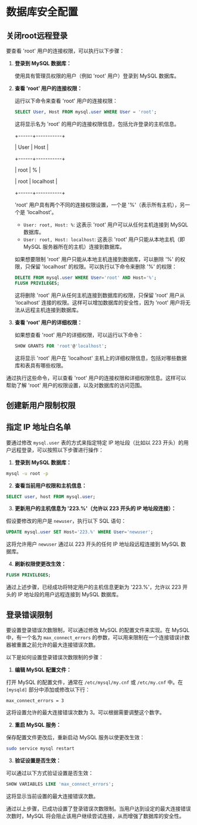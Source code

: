 

# 数据库安全配置

## 关闭root远程登录

要查看 'root' 用户的连接权限，可以执行以下步骤：

1. **登录到 MySQL 数据库：**

   使用具有管理员权限的用户（例如 'root' 用户）登录到 MySQL 数据库。

2. **查看 'root' 用户的连接权限：**

   运行以下命令来查看 'root' 用户的连接权限：

   ```sql
   SELECT User, Host FROM mysql.user WHERE User = 'root';
   ```

   这将显示名为 'root' 的用户的连接权限信息，包括允许登录的主机信息。

   +------+-----------+

   | User | Host   |

   +------+-----------+

   | root | %     |

   | root | localhost |

   +------+-----------+

   'root' 用户具有两个不同的连接权限设置，一个是 '%'（表示所有主机），另一个是 'localhost'。

   - `User: root, Host: %`: 这表示 'root' 用户可以从任何主机连接到 MySQL 数据库。
   - `User: root, Host: localhost`: 这表示 'root' 用户只能从本地主机（即 MySQL 服务器所在的主机）连接到数据库。

   如果想要限制 'root' 用户只能从本地主机连接到数据库，可以删除 '%' 的权限，只保留 'localhost' 的权限。可以执行以下命令来删除 '%' 的权限：

   ```sql
   DELETE FROM mysql.user WHERE User='root' AND Host='%';
   FLUSH PRIVILEGES;
   ```

   这将删除 'root' 用户从任何主机连接到数据库的权限，只保留 'root' 用户从 'localhost' 连接的权限。这样可以增加数据库的安全性，因为 'root' 用户将无法从远程主机连接到数据库。

3. **查看 'root' 用户的详细权限：**

   如果想查看 'root' 用户的详细权限，可以运行以下命令：

   ```sql
   SHOW GRANTS FOR 'root'@'localhost';
   ```

   这将显示 'root' 用户在 'localhost' 主机上的详细权限信息，包括对哪些数据库和表具有哪些权限。

通过执行这些命令，可以查看 'root' 用户的连接权限和详细权限信息。这样可以帮助了解 'root' 用户的权限设置，以及对数据库的访问范围。

## 创建新用户限制权限

## 指定 IP 地址白名单

要通过修改 `mysql.user` 表的方式来指定特定 IP 地址段（比如以 223 开头）的用户远程登录，可以按照以下步骤进行操作：

1. **登录到 MySQL 数据库：**

```bash
mysql -u root -p
```

2. **查看当前用户权限和主机信息：**

```sql
SELECT user, host FROM mysql.user;
```

3. **更新用户的主机信息为 '223.%'（允许以 223 开头的 IP 地址段连接）：**

假设要修改的用户是 `newuser`，执行以下 SQL 语句：

```sql
UPDATE mysql.user SET Host='223.%' WHERE User='newuser';
```

这将允许用户 `newuser` 通过以 223 开头的任何 IP 地址段远程连接到 MySQL 数据库。

4. **刷新权限使更改生效：**

```sql
FLUSH PRIVILEGES;
```

通过上述步骤，已经成功将特定用户的主机信息更新为 '223.%'，允许以 223 开头的 IP 地址段的用户远程连接到 MySQL 数据库。

## 登录错误限制

要设置登录错误次数限制，可以通过修改 MySQL 的配置文件来实现。在 MySQL 中，有一个名为 `max_connect_errors` 的参数，可以用来限制在一个连接错误计数器被重置之前允许的最大连接错误次数。

以下是如何设置登录错误次数限制的步骤：

1. **编辑 MySQL 配置文件：**

打开 MySQL 的配置文件，通常在 `/etc/mysql/my.cnf` 或 `/etc/my.cnf` 中。在 `[mysqld]` 部分中添加或修改以下行：

```
max_connect_errors = 3
```

这将设置允许的最大连接错误次数为 3。可以根据需要调整这个数字。

2. **重启 MySQL 服务：**

保存配置文件更改后，重新启动 MySQL 服务以使更改生效：

```bash
sudo service mysql restart
```

3. **验证设置是否生效：**

可以通过以下方式验证设置是否生效：

```sql
SHOW VARIABLES LIKE 'max_connect_errors';
```

这将显示当前设置的最大连接错误次数。

通过以上步骤，已成功设置了登录错误次数限制。当用户达到设定的最大连接错误次数时，MySQL 将会阻止该用户继续尝试连接，从而增强了数据库的安全性。